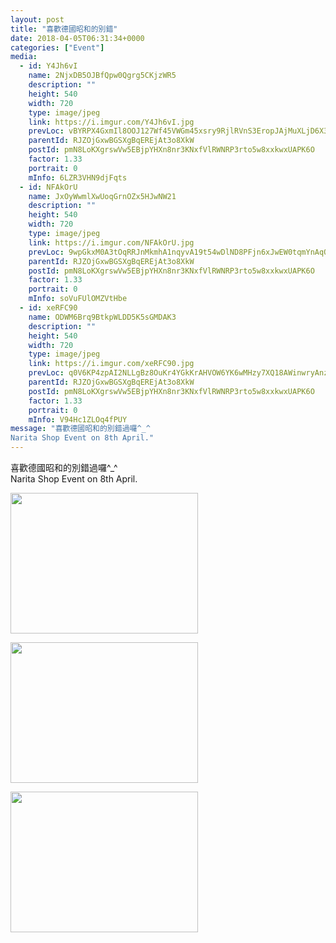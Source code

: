 ```yaml
---
layout: post
title: "喜歡德國昭和的別錯" 
date: 2018-04-05T06:31:34+0000 
categories: ["Event"] 
media:
  - id: Y4Jh6vI
    name: 2NjxDB5OJBfQpw0Qgrg5CKjzWR5
    description: ""   
    height: 540
    width: 720
    type: image/jpeg
    link: https://i.imgur.com/Y4Jh6vI.jpg
    prevLoc: vBYRPX4GxmIl8OOJ127Wf45VWGm45xsry9RjlRVnS3EropJAjMuXLjD6X3jnIzWKDr5JRjcXq63OrKxkU7P7plNG4xFk81mLWV7jfQXYLzYR6wsq9lPj0jxKt09jQMO1J5FAwAlK9kQpSwxWYEG5xXH46vQM3EzwFzgXW2QMMZC0Qw4r7N1Rtn7rjVZqVDunE1QVmZMBf9AJl41XGGCBRzvM1pgrHPwKOQ6zG5f0mrYOpqKQcNmW1J3gvGiE7ARLXmGKFK8lgM
    parentId: RJZOjGxwBGSXgBqEREjAt3o8XkW
    postId: pmN8LoKXgrswVw5EBjpYHXn8nr3KNxfVlRWNRP3rto5w8xxkwxUAPK6O
    factor: 1.33
    portrait: 0
    mInfo: 6LZR3VHN9djFqts
  - id: NFAkOrU
    name: JxOyWwmlXwUoqGrnOZx5HJwNW21
    description: ""   
    height: 540
    width: 720
    type: image/jpeg
    link: https://i.imgur.com/NFAkOrU.jpg
    prevLoc: 9wpGkxM0A3tOqRRJnMkmhA1nqyvA19t54wDlND8PFjn6xJwEW0tqmYnAqQYPTA2QvxDMq8h4wBXRrAE1IonoAP4EWgc6QE32PJ5ys8oyv9yGR5FrK166g8zyuJgQZ2zz7Gf8PvvkBWvPs0wVExq7Djivmg0ZwNDkc564PKpYzzCwxpWw48ARTvMrE2DVyXiYqPVmozoQsvWq4VjjKJsYkKEPB2k1hRn3BG0J41HjLJzW3MNEfJm1kwzklLC7LE1OQDQPhRP9
    parentId: RJZOjGxwBGSXgBqEREjAt3o8XkW
    postId: pmN8LoKXgrswVw5EBjpYHXn8nr3KNxfVlRWNRP3rto5w8xxkwxUAPK6O
    factor: 1.33
    portrait: 0
    mInfo: soVuFUlOMZVtHbe
  - id: xeRFC90
    name: ODWM6Brq9BtkpWLDD5K5sGMDAK3
    description: ""   
    height: 540
    width: 720
    type: image/jpeg
    link: https://i.imgur.com/xeRFC90.jpg
    prevLoc: q0V6KP4zpAI2NLLgBz8OuKr4YGkKrAHVOW6YK6wMHzy7XQ18AWinwryAnzrYF50yQDJV4MuyApqP4oOjIGmGV5R431uvWoz6woy5CV9r2lrvWzCzGm85zD98H1Vr8rQ5o7hZ1K04KPXrIrgp7YQE3zfyR20MExyqfK85DvyYYmuVBrnOlxRECxzBqYwyYQIZ5gBpZAL0f4qBOAXKADF501lqQgrWFowqq98pzzuyR9RWY7JXs4l4xnR7RAH1oMpz944ZHmXGmY
    parentId: RJZOjGxwBGSXgBqEREjAt3o8XkW
    postId: pmN8LoKXgrswVw5EBjpYHXn8nr3KNxfVlRWNRP3rto5w8xxkwxUAPK6O
    factor: 1.33
    portrait: 0
    mInfo: V94Hc1ZLOq4fPUY
message: "喜歡德國昭和的別錯過囉^_^  
Narita Shop Event on 8th April."
---
```


喜歡德國昭和的別錯過囉^_^  
Narita Shop Event on 8th April.


[//]: #media:  
<a href="https://i.imgur.com/Y4Jh6vI.jpg"><img src="https://i.imgur.com/Y4Jh6vI.jpg" height="225" width="300" /></a> 
  

<a href="https://i.imgur.com/NFAkOrU.jpg"><img src="https://i.imgur.com/NFAkOrU.jpg" height="225" width="300" /></a> 
  

<a href="https://i.imgur.com/xeRFC90.jpg"><img src="https://i.imgur.com/xeRFC90.jpg" height="225" width="300" /></a> 
 
